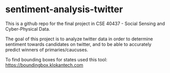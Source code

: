 # sentiment-analysis-twitter
This is a github repo for the final project in CSE 40437 - Social Sensing and Cyber-Physical Data.

The goal of this project is to analyze twitter data in order to determine sentiment towards candidates on twitter,
and to be able to accurately predict winners of primaries/caucuses. 


To find bounding boxes for states used this tool:
https://boundingbox.klokantech.com
